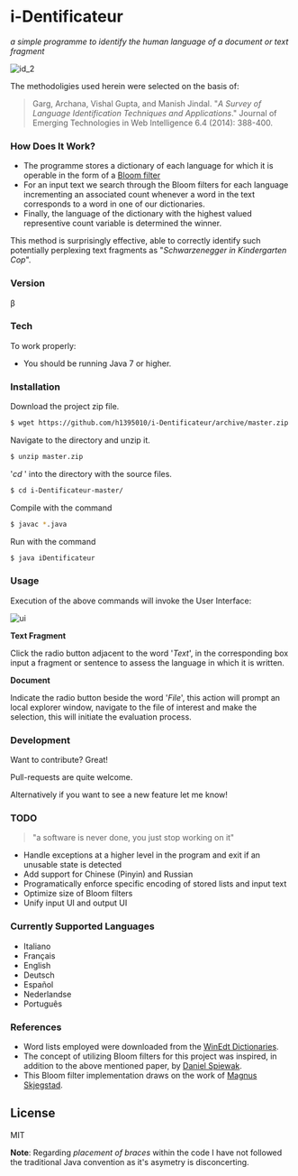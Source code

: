 # i-Dentificateur

*a simple programme to identify the human language of a document or text fragment*


![id_2](https://cloud.githubusercontent.com/assets/9053984/7790715/1b59cad2-02c3-11e5-8ad4-417db2d6c2f6.jpg)



The methodoligies used herein were selected on the basis of:

> Garg, Archana, Vishal Gupta, and Manish Jindal. "*A Survey of Language Identification Techniques and Applications*." Journal of Emerging Technologies in Web Intelligence 6.4 (2014): 388-400.

### How Does It Work?
  - The programme stores a dictionary of each language for which it is operable in the form of a [Bloom filter](http://billmill.org/bloomfilter-tutorial/)
  - For an input text we search through the Bloom filters for each language incrementing an associated count whenever a word in the text corresponds to a word in one of our dictionaries. 
  - Finally, the language of the dictionary with the highest valued representive count variable is determined the winner. 

This method is surprisingly effective, able to correctly identify such potentially perplexing text fragments as "*Schwarzenegger in Kindergarten Cop*". 


### Version

&beta;

### Tech

To work properly:

* You should be running Java 7 or higher.

### Installation

Download the project zip file. 

```sh
$ wget https://github.com/h1395010/i-Dentificateur/archive/master.zip
```
Navigate to the directory and unzip it. 
```sh
$ unzip master.zip
```
'*cd* ' into the directory with the source files.
```sh
$ cd i-Dentificateur-master/
```
Compile with the command
```sh
$ javac *.java
```
Run with the command 
```sh
$ java iDentificateur
```


### Usage

Execution of the above commands will invoke the User Interface:

![ui](http://i.stack.imgur.com/aiEUV.png)

**Text Fragment**

Click the radio button adjacent to the word '*Text*', in the corresponding box input a fragment or sentence to assess the language in which it is written. 

**Document**

Indicate the radio button beside the word '*File*', this action will prompt an local explorer window, navigate to the file of interest and make the selection, this will initiate the evaluation process.


### Development

Want to contribute? Great!

Pull-requests are quite welcome.

Alternatively if you want to see a new feature let me know!

### TODO

> "a software is never done, you just stop working on it"

 - Handle exceptions at a higher level in the program and exit if an unusable state is detected
 - Add support for Chinese (Pinyin) and Russian
 - Programatically enforce specific encoding of stored lists and input text
 - Optimize size of Bloom filters
 - Unify input UI and output UI

 
### Currently Supported Languages

 * Italiano
 * Français
 * English
 * Deutsch
 * Español
 * Nederlandse
 * Português

### References

 - Word lists employed were downloaded from the [WinEdt Dictionaries](http://www.winedt.org/Dict/).
 - The concept of utilizing Bloom filters for this project was inspired, in addition to the above mentioned paper, by [Daniel Spiewak](http://www.codecommit.com/blog/scala/bloom-filters-in-scala).
 - This Bloom filter implementation draws on the work of [Magnus Skjegstad](https://github.com/magnuss/java-bloomfilter).


License
----

MIT



**Note**: Regarding *placement of braces* within the code I have not followed the traditional Java convention as it's asymetry is disconcerting. 

